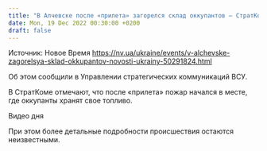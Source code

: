 ```yaml
---
title: "В Алчевске после «прилета» загорелся склад оккупантов — СтратКом"
date: Mon, 19 Dec 2022 00:30:00 +0200
draft: false
---
```

Источник: Новое Время https://nv.ua/ukraine/events/v-alchevske-zagorelsya-sklad-okkupantov-novosti-ukrainy-50291824.html


Об этом сообщили в Управлении стратегических коммуникаций ВСУ.

В СтратКоме отмечают, что после «прилета» пожар начался в месте, где оккупанты хранят свое топливо.

 Видео дня   

При этом более детальные подробности происшествия остаются неизвестными.
